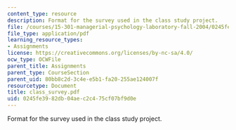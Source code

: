 ```yaml
---
content_type: resource
description: Format for the survey used in the class study project.
file: /courses/15-301-managerial-psychology-laboratory-fall-2004/0245fe3982db04aec2c475cf07bf9d0e_class_survey.pdf
file_type: application/pdf
learning_resource_types:
- Assignments
license: https://creativecommons.org/licenses/by-nc-sa/4.0/
ocw_type: OCWFile
parent_title: Assignments
parent_type: CourseSection
parent_uid: 80bb8c2d-3c4e-e5b1-fa20-255ae124007f
resourcetype: Document
title: class_survey.pdf
uid: 0245fe39-82db-04ae-c2c4-75cf07bf9d0e
---
```

Format for the survey used in the class study project.
